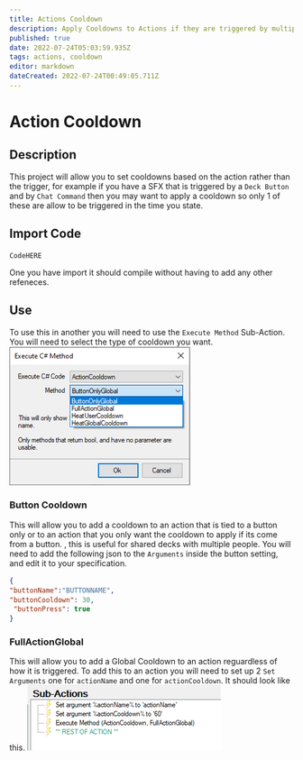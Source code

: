 ```yaml
---
title: Actions Cooldown
description: Apply Cooldowns to Actions if they are triggered by multiple sources
published: true
date: 2022-07-24T05:03:59.935Z
tags: actions, cooldown
editor: markdown
dateCreated: 2022-07-24T00:49:05.711Z
---
```


# Action Cooldown

## Description
This project will allow you to set cooldowns based on the action rather than the trigger, for example if you have a SFX that is triggered by a `Deck Button` and by `Chat Command` then you may want to apply a cooldown so only 1 of these are allow to be triggered in the time you state.

## Import Code
```
CodeHERE
```
One you have import it should compile without having to add any other refeneces.

## Use

To use this in another you will need to use the `Execute Method` Sub-Action. You will need to select the type of cooldown you want. ![actioncooldownmethod.png](/extensions/actioncooldown/images/actioncooldownmethod.png)

### Button Cooldown
This will allow you to add a cooldown to an action that is tied to a button only or to an action that you only want the cooldown to apply if its come from a button. , this is useful for shared decks with multiple people. You will need to add the following json to the `Arguments` inside the button setting, and edit it to your specification.
```json
{
"buttonName":"BUTTONNAME",
"buttonCooldown": 30,
 "buttonPress": true
}
```

### FullActionGlobal
This will allow you to add a Global Cooldown to an action reguardless of how it is triggered. To add this to an action you will need to set up 2 `Set Arguments` one for `actionName` and one for `actionCooldown`. It should look like this. ![fullactionexample.png](/extensions/actioncooldown/images/fullactionexample.png)
